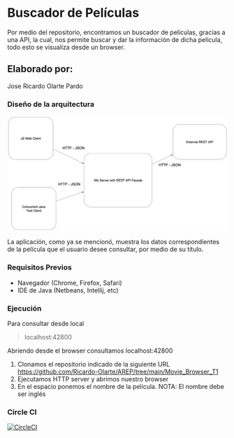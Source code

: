# Buscador de Películas
Por medio del repositorio, encontramos un buscador de películas, gracias a una API, la cual, nos permite buscar y dar la información de dicha película, todo esto se visualiza desde un browser.

## Elaborado por:
Jose Ricardo Olarte Pardo

### Diseño de la arquitectura
![arquitectura](https://github.com/Ricardo-Olarte/AREP/blob/main/Movie_Browser_T1/images/arq.png)

La aplicación, como ya se mencionó, muestra los datos correspondientes de la película que el usuario desee consultar, por medio de su título.

### Requisitos Previos
* Navegador (Chrome, Firefox, Safari)
* IDE de Java (Netbeans, Intellij, etc)

### Ejecución
Para consultar desde local

> localhost:42800

Abriendo desde el browser consultamos localhost:42800
1. Clonamos el repositorio indicado de la siguiente
   URL https://github.com/Ricardo-Olarte/AREP/tree/main/Movie_Browser_T1
2. Ejecutamos HTTP server y abrimos nuestro browser
3. En el espacio ponemos el nombre de la película. NOTA: El nombre debe ser inglés


### Circle CI
[![CircleCI](https://dl.circleci.com/status-badge/img/gh/Ricardo-Olarte/AREP/tree/main.svg?style=svg)](https://dl.circleci.com/status-badge/redirect/gh/Ricardo-Olarte/AREP/tree/main)
